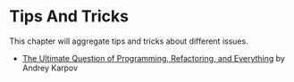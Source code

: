 # Tips And Tricks

This chapter will aggregate tips and tricks about different issues.


* [The Ultimate Question of Programming, Refactoring, and Everything](http://www.viva64.com/en/b/0391/) by Andrey Karpov

